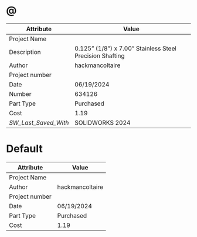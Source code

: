# @
| Attribute | Value |
| ---  | ---     |
| Project Name |  |
| Description | 0.125” (1/8”) x 7.00” Stainless Steel Precision Shafting |
| Author | hackmancoltaire |
| Project number |  |
| Date | 06/19/2024 |
| Number | 634126 |
| Part Type | Purchased |
| Cost | 1.19 |
| _SW_Last_Saved_With_ | SOLIDWORKS 2024 |
# Default
| Attribute | Value |
| ---  | ---     |
| Project Name |  |
| Author | hackmancoltaire |
| Project number |  |
| Date | 06/19/2024 |
| Part Type | Purchased |
| Cost | 1.19 |
